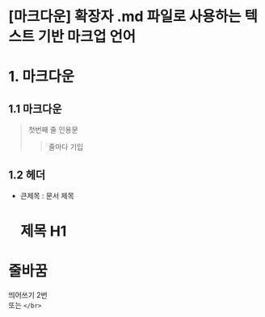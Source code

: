[**마크다운**] 
  확장자 .md 파일로 사용하는 텍스트 기반 마크업 언어
=======================

# 1. 마크다운
## 1.1 마크다운

>첫번째 줄 인용문
>> 줄마다 기입

## 1.2 헤더
* 큰제목 : 문서 제목

  제목 H1
  =======


# 줄바꿈
띄어쓰기 2번  
또는 `</br>` </br>
